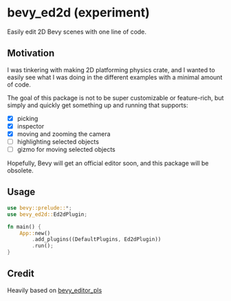 # bevy_ed2d (experiment)

Easily edit 2D Bevy scenes with one line of code.

## Motivation

I was tinkering with making 2D platforming physics crate, and I wanted to easily see what I was doing in the different examples with a minimal amount of code.

The goal of this package is not to be super customizable or feature-rich, but simply and quickly get something up and running that supports:

- [x] picking
- [x] inspector
- [x] moving and zooming the camera
- [ ] highlighting selected objects
- [ ] gizmo for moving selected objects

Hopefully, Bevy will get an official editor soon, and this package will be obsolete.

## Usage

```rust
use bevy::prelude::*;
use bevy_ed2d::Ed2dPlugin;

fn main() {
    App::new()
        .add_plugins((DefaultPlugins, Ed2dPlugin))
        .run();
}
```

## Credit

Heavily based on [bevy_editor_pls](https://github.com/jakobhellermann/bevy_editor_pls)
